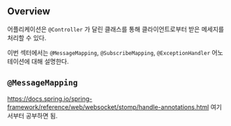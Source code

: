 ## Overview

어플리케이션은 `@Controller` 가 달린 클래스를 통해 클라이언트로부터 받은 메세지를 처리할 수 있다.

이번 섹터에서는 `@MessageMapping`, `@SubscribeMapping`, `@ExceptionHandler` 어노테이션에 대해 설명한다.

## `@MessageMapping`

https://docs.spring.io/spring-framework/reference/web/websocket/stomp/handle-annotations.html
여기서부터 공부하면 됨.
